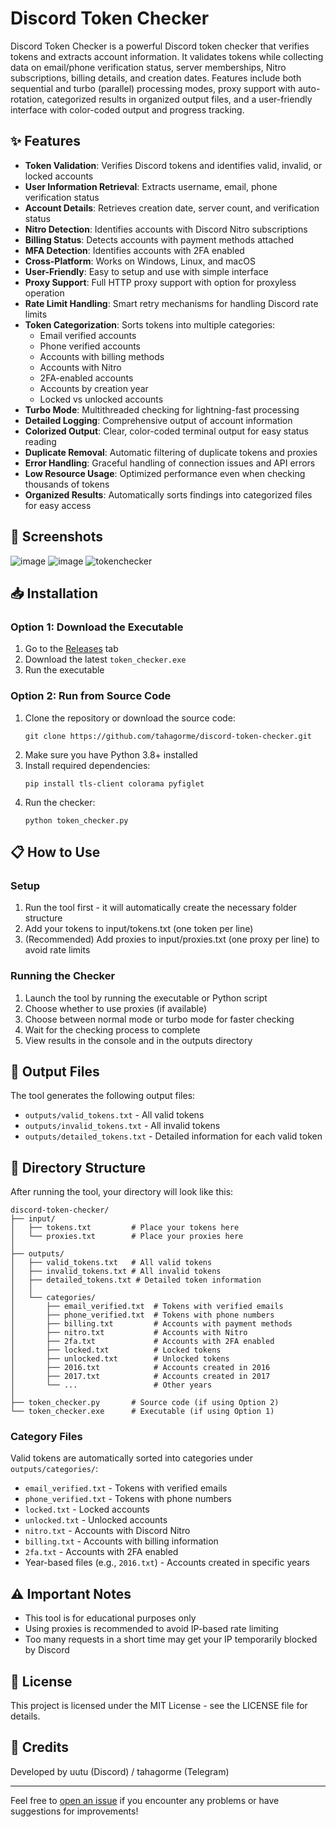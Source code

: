 # Discord Token Checker 

Discord Token Checker is a powerful Discord token checker that verifies tokens and extracts account information. It validates tokens while collecting data on email/phone verification status, server memberships, Nitro subscriptions, billing details, and creation dates. Features include both sequential and turbo (parallel) processing modes, proxy support with auto-rotation, categorized results in organized output files, and a user-friendly interface with color-coded output and progress tracking.

## ✨ Features
- **Token Validation**: Verifies Discord tokens and identifies valid, invalid, or locked accounts
- **User Information Retrieval**: Extracts username, email, phone verification status
- **Account Details**: Retrieves creation date, server count, and verification status
- **Nitro Detection**: Identifies accounts with Discord Nitro subscriptions
- **Billing Status**: Detects accounts with payment methods attached
- **MFA Detection**: Identifies accounts with 2FA enabled
- **Cross-Platform**: Works on Windows, Linux, and macOS
- **User-Friendly**: Easy to setup and use with simple interface
- **Proxy Support**: Full HTTP proxy support with option for proxyless operation
- **Rate Limit Handling**: Smart retry mechanisms for handling Discord rate limits
- **Token Categorization**: Sorts tokens into multiple categories:
    - Email verified accounts
    - Phone verified accounts
    - Accounts with billing methods
    - Accounts with Nitro
    - 2FA-enabled accounts
    - Accounts by creation year
    - Locked vs unlocked accounts
- **Turbo Mode**: Multithreaded checking for lightning-fast processing
- **Detailed Logging**: Comprehensive output of account information
- **Colorized Output**: Clear, color-coded terminal output for easy status reading
- **Duplicate Removal**: Automatic filtering of duplicate tokens and proxies
- **Error Handling**: Graceful handling of connection issues and API errors
- **Low Resource Usage**: Optimized performance even when checking thousands of tokens
- **Organized Results**: Automatically sorts findings into categorized files for easy access


## 📸 Screenshots
![image](https://github.com/user-attachments/assets/3c919933-17aa-4a95-9318-8dd31ce9092d)
![image](https://github.com/user-attachments/assets/d9036565-df5a-4259-87c5-73415430f53c)
![tokenchecker](https://github.com/user-attachments/assets/eecb27e0-c665-4c87-b304-363e44b312bc)


## 📥 Installation

### Option 1: Download the Executable

1. Go to the [Releases](https://github.com/tahagorme/discord-token-checker/releases) tab
2. Download the latest `token_checker.exe`
3. Run the executable

### Option 2: Run from Source Code

1. Clone the repository or download the source code:
    ```
    git clone https://github.com/tahagorme/discord-token-checker.git
    ```
2. Make sure you have Python 3.8+ installed
3. Install required dependencies:
    ```
    pip install tls-client colorama pyfiglet
    ```
4. Run the checker:
    ```
    python token_checker.py
    ```

## 📋 How to Use

### Setup
1. Run the tool first - it will automatically create the necessary folder structure
2. Add your tokens to input/tokens.txt (one token per line)
3. (Recommended) Add proxies to input/proxies.txt (one proxy per line) to avoid rate limits

### Running the Checker

1. Launch the tool by running the executable or Python script
2. Choose whether to use proxies (if available)
3. Choose between normal mode or turbo mode for faster checking
4. Wait for the checking process to complete
5. View results in the console and in the outputs directory

## 📁 Output Files

The tool generates the following output files:

- `outputs/valid_tokens.txt` - All valid tokens
- `outputs/invalid_tokens.txt` - All invalid tokens
- `outputs/detailed_tokens.txt` - Detailed information for each valid token

## 📂 Directory Structure

After running the tool, your directory will look like this:

```
discord-token-checker/
├── input/
│   ├── tokens.txt         # Place your tokens here
│   └── proxies.txt        # Place your proxies here
│
├── outputs/
│   ├── valid_tokens.txt   # All valid tokens
│   ├── invalid_tokens.txt # All invalid tokens
│   ├── detailed_tokens.txt # Detailed token information
│   │
│   └── categories/
│       ├── email_verified.txt  # Tokens with verified emails
│       ├── phone_verified.txt  # Tokens with phone numbers
│       ├── billing.txt         # Accounts with payment methods
│       ├── nitro.txt           # Accounts with Nitro
│       ├── 2fa.txt             # Accounts with 2FA enabled
│       ├── locked.txt          # Locked tokens
│       ├── unlocked.txt        # Unlocked tokens
│       ├── 2016.txt            # Accounts created in 2016
│       ├── 2017.txt            # Accounts created in 2017
│       └── ...                 # Other years
│
├── token_checker.py       # Source code (if using Option 2)
└── token_checker.exe      # Executable (if using Option 1)
```

### Category Files

Valid tokens are automatically sorted into categories under `outputs/categories/`:

- `email_verified.txt` - Tokens with verified emails
- `phone_verified.txt` - Tokens with phone numbers
- `locked.txt` - Locked accounts
- `unlocked.txt` - Unlocked accounts
- `nitro.txt` - Accounts with Discord Nitro
- `billing.txt` - Accounts with billing information
- `2fa.txt` - Accounts with 2FA enabled
- Year-based files (e.g., `2016.txt`) - Accounts created in specific years

## ⚠️ Important Notes

- This tool is for educational purposes only
- Using proxies is recommended to avoid IP-based rate limiting
- Too many requests in a short time may get your IP temporarily blocked by Discord

## 📝 License

This project is licensed under the MIT License - see the LICENSE file for details.

## 🙏 Credits

Developed by uutu (Discord) / tahagorme (Telegram)

---

Feel free to [open an issue](https://github.com/tahagorme/discord-token-checker/issues) if you encounter any problems or have suggestions for improvements!
